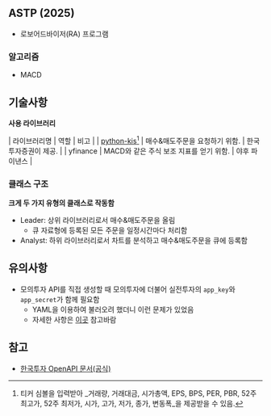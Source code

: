 ## ASTP (2025)

- 로보어드바이저(RA) 프로그램

### 알고리즘

- MACD

## 기술사항

**사용 라이브러리**

| 라이브러리명 | 역할 | 비고 |
| [python-kis](https://github.com/Soju06/python-kis)[^1] | 매수&매도주문을 요청하기 위함. | 한국투자증권이 제공. |
| yfinance | MACD와 같은 주식 보조 지표를 얻기 위함. | 야후 파이낸스 |

[^1]: 티커 심볼을 입력받아 _거래량, 거래대금, 시가총액, EPS, BPS, PER, PBR, 52주 최고가, 52주 최저가, 시가, 고가, 저가, 종가, 변동폭_을 제공받을 수 있음.

### 클래스 구조

**크게 두 가지 유형의 클래스로 작동함**

- Leader: 상위 라이브러리로서 매수&매도주문을 올림
    - 큐 자료형에 등록된 모든 주문을 일정시간마다 처리함
- Analyst: 하위 라이브러리로서 차트를 분석하고 매수&매도주문을 큐에 등록함

## 유의사항

- 모의투자 API를 직접 생성할 때 모의투자에 더불어 실전투자의 `app_key`와 `app_secret`가 함께 필요함
    - YAML을 이용하여 불러오려 했더니 이런 문제가 있었음
    - 자세한 사항은 [이곳](https://github.com/Soju06/python-kis/issues/39) 참고바람

## 참고

- [한국투자 OpenAPI 문서(공식)](https://apiportal.koreainvestment.com/apiservice/oauth2#L_5c87ba63-740a-4166-93ac-803510bb9c02)
